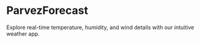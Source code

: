 # ParvezForecast
Explore real-time temperature, humidity, and wind details with our intuitive weather app.
